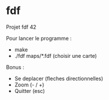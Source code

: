 # fdf
Projet fdf 42

Pour lancer le programme :
- make
- ./fdf maps/*.fdf (choisir une carte)

Bonus :
- Se deplacer (fleches directionnelles)
- Zoom (- / +)
- Quitter (esc)